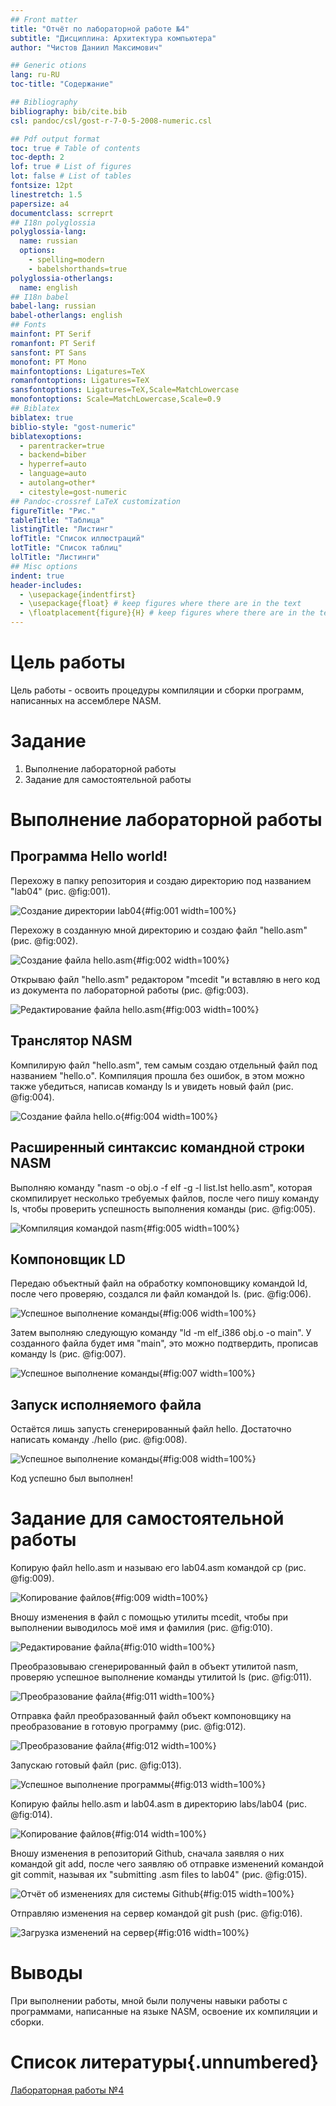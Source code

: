 ```yaml
---
## Front matter
title: "Отчёт по лабораторной работе №4"
subtitle: "Дисциплина: Архитектура компьютера"
author: "Чистов Даниил Максимович"

## Generic otions
lang: ru-RU
toc-title: "Содержание"

## Bibliography
bibliography: bib/cite.bib
csl: pandoc/csl/gost-r-7-0-5-2008-numeric.csl

## Pdf output format
toc: true # Table of contents
toc-depth: 2
lof: true # List of figures
lot: false # List of tables
fontsize: 12pt
linestretch: 1.5
papersize: a4
documentclass: scrreprt
## I18n polyglossia
polyglossia-lang:
  name: russian
  options:
	- spelling=modern
	- babelshorthands=true
polyglossia-otherlangs:
  name: english
## I18n babel
babel-lang: russian
babel-otherlangs: english
## Fonts
mainfont: PT Serif
romanfont: PT Serif
sansfont: PT Sans
monofont: PT Mono
mainfontoptions: Ligatures=TeX
romanfontoptions: Ligatures=TeX
sansfontoptions: Ligatures=TeX,Scale=MatchLowercase
monofontoptions: Scale=MatchLowercase,Scale=0.9
## Biblatex
biblatex: true
biblio-style: "gost-numeric"
biblatexoptions:
  - parentracker=true
  - backend=biber
  - hyperref=auto
  - language=auto
  - autolang=other*
  - citestyle=gost-numeric
## Pandoc-crossref LaTeX customization
figureTitle: "Рис."
tableTitle: "Таблица"
listingTitle: "Листинг"
lofTitle: "Список иллюстраций"
lotTitle: "Список таблиц"
lolTitle: "Листинги"
## Misc options
indent: true
header-includes:
  - \usepackage{indentfirst}
  - \usepackage{float} # keep figures where there are in the text
  - \floatplacement{figure}{H} # keep figures where there are in the text
---
```


# Цель работы

Цель работы - освоить процедуры компиляции и сборки программ, написанных на ассемблере NASM.

# Задание

1. Выполнение лабораторной работы
2. Задание для самостоятельной работы


# Выполнение лабораторной работы

## Программа Hello world!

Перехожу в папку репозитория и создаю директорию под названием "lab04" (рис. @fig:001).

![Создание директории lab04](image/L04_IMG_001.png){#fig:001 width=100%}

Перехожу в созданную мной директорию и создаю файл "hello.asm" (рис. @fig:002).

![Создание файла hello.asm](image/L04_IMG_002.png){#fig:002 width=100%}

Открываю файл "hello.asm" редактором "mcedit "и вставляю в него код из документа по лабораторной работы (рис. @fig:003).

![Редактирование файла hello.asm](image/L04_IMG_003.png){#fig:003 width=100%}

## Транслятор NASM

Компилирую файл "hello.asm", тем самым создаю отдельный файл под названием "hello.o". Компиляция прошла без ошибок, в этом можно также убедиться, написав команду ls и увидеть новый файл (рис. @fig:004).

![Создание файла hello.o](image/L04_IMG_004.png){#fig:004 width=100%}

## Расширенный синтаксис командной строки NASM

Выполняю команду "nasm -o obj.o -f elf -g -l list.lst hello.asm", которая скомпилирует несколько требуемых файлов, после чего пишу команду ls, чтобы проверить успешность выполнения команды (рис. @fig:005).

![Компиляция командой nasm](image/L04_IMG_005.png){#fig:005 width=100%}

## Компоновщик LD 

Передаю объектный файл на обработку компоновщику командой ld, после чего проверяю, создался ли файл командой ls. (рис. @fig:006).

![Успешное выполнение команды](image/L04_IMG_006.png){#fig:006 width=100%}

Затем выполняю следующую команду "ld -m elf_i386 obj.o -o main". У созданного файла будет имя "main", это можно подтвердить, прописав команду ls (рис. @fig:007).

![Успешное выполнение команды](image/L04_IMG_007.png){#fig:007 width=100%}

## Запуск исполняемого файла

Остаётся лишь запусть сгенерированный файл hello. Достаточно написать команду ./hello (рис. @fig:008).

![Успешное выполнение команды](image/L04_IMG_008.png){#fig:008 width=100%}

Код успешно был выполнен!


# Задание для самостоятельной работы

Копирую файл hello.asm и называю его lab04.asm командой cp (рис. @fig:009).

![Копирование файлов](image/L04_IMG_009.png){#fig:009 width=100%}

Вношу изменения в файл с помощью утилиты mcedit, чтобы при выполнении выводилось моё имя и фамилия (рис. @fig:010).

![Редактирование файла](image/L04_IMG_010.png){#fig:010 width=100%}

Преобразовываю сгенерированный файл в объект утилитой nasm, проверяю успешное выполнение команды утилитой ls (рис. @fig:011).

![Преобразование файла](image/L04_IMG_011.png){#fig:011 width=100%}

Отправка файл преобразованный файл объект компоновщику на преобразование в готовую программу (рис. @fig:012).

![Преобразование файла](image/L04_IMG_012.png){#fig:012 width=100%}

Запускаю готовый файл (рис. @fig:013).

![Успешное выполнение программы](image/L04_IMG_013.png){#fig:013 width=100%}

Копирую файлы hello.asm и lab04.asm в директорию labs/lab04 (рис. @fig:014).

![Копирование файлов](image/L04_IMG_014.png){#fig:014 width=100%}

Вношу изменения в репозиторий Github, сначала заявляя о них командой git add, после чего заявляю об отправке изменений командой git commit, называя их "submitting .asm files to lab04" (рис. @fig:015).

![Отчёт об изменениях для системы Github](image/L04_IMG_015.png){#fig:015 width=100%}

Отправляю изменения на сервер командой git push (рис. @fig:016).

![Загрузка изменений на сервер](image/L04_IMG_016.png){#fig:016 width=100%}

# Выводы

При выполнении работы, мной были получены навыки работы с программами, написанные на языке NASM, освоение их компиляции и сборки.

# Список литературы{.unnumbered}

[Лабораторная работы №4](https://esystem.rudn.ru/pluginfile.php/2089084/mod_resource/content/0/%D0%9B%D0%B0%D0%B1%D0%BE%D1%80%D0%B0%D1%82%D0%BE%D1%80%D0%BD%D0%B0%D1%8F%20%D1%80%D0%B0%D0%B1%D0%BE%D1%82%D0%B0%20%E2%84%964.%20%D0%A1%D0%BE%D0%B7%D0%B4%D0%B0%D0%BD%D0%B8%D0%B5%20%D0%B8%20%D0%BF%D1%80%D0%BE%D1%86%D0%B5%D1%81%D1%81%20%D0%BE%D0%B1%D1%80%D0%B0%D0%B1%D0%BE%D1%82%D0%BA%D0%B8%20%D0%BF%D1%80%D0%BE%D0%B3%D1%80%D0%B0%D0%BC%D0%BC%20%D0%BD%D0%B0%20%D1%8F%D0%B7%D1%8B%D0%BA%D0%B5%20%D0%B0%D1%81%D1%81%D0%B5%D0%BC%D0%B1%D0%BB%D0%B5%D1%80%D0%B0%20NASM.pdf)
